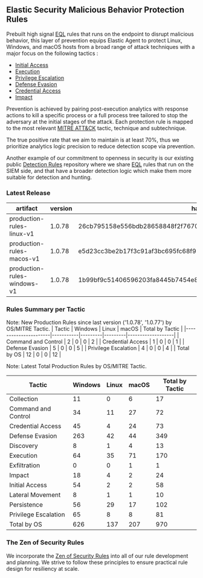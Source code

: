 ## Elastic Security Malicious Behavior Protection Rules

Prebuilt high signal [EQL](https://www.elastic.co/guide/en/elasticsearch/reference/current/eql.html) rules that runs on the endpoint to disrupt malicious behavior, this layer of prevention equips Elastic Agent to protect Linux, Windows, and macOS hosts from a broad range of attack techniques with a major focus on the following tactics :

- [Initial Access](https://attack.mitre.org/tactics/TA0001/)
- [Execution](https://attack.mitre.org/tactics/TA0002/)
- [Privilege Escalation](https://attack.mitre.org/tactics/TA0004/)
- [Defense Evasion](https://attack.mitre.org/tactics/TA0005/)
- [Credential Access](https://attack.mitre.org/tactics/TA0006/)
- [Impact](https://attack.mitre.org/tactics/TA0040/)

Prevention is achieved by pairing post-execution analytics with response actions to kill a specific process or a full process tree tailored to stop the adversary at the initial stages of the attack. Each protection rule is mapped to the most relevant [MITRE ATT&CK](https://attack.mitre.org/) tactic,  technique and subtechnique.

The true positive rate that we aim to maintain is at least 70%, thus we prioritize analytics logic precision to reduce detection scope via prevention.

Another example of our commitment to openness in security is our existing public [Detection Rules](https://github.com/elastic/detection-rules) repository where we share [EQL](https://www.elastic.co/guide/en/elasticsearch/reference/current/eql.html) rules that run on the SIEM side, and that have a broader detection logic which make them more suitable for detection and hunting.


### Latest Release

| artifact             | version        | hash            |
| -------------------- | -------------- | --------------- |
| production-rules-linux-v1 | 1.0.78 | 26cb795158e556bdb28658848f2f767089a876193311613ed7a46c3b8c74df1b |
| production-rules-macos-v1 | 1.0.78 | e5d23cc3be2b17f3c91af3bc695fc68f976496a9e39349f335f6d030fe766e17 |
| production-rules-windows-v1 | 1.0.78 | 1b99bf9c51406596203fa8445b7454e8231342394ca783aa25be7a2439fb5065 |

### Rules Summary per Tactic

Note: New Production Rules since last version ('1.0.78', '1.0.77') by OS/MITRE Tactic.
| Tactic               |   Windows |   Linux |   macOS |   Total by Tactic |
|----------------------|-----------|---------|---------|-------------------|
| Command and Control  |         2 |       0 |       0 |                 2 |
| Credential Access    |         1 |       0 |       0 |                 1 |
| Defense Evasion      |         5 |       0 |       0 |                 5 |
| Privilege Escalation |         4 |       0 |       0 |                 4 |
| Total by OS          |        12 |       0 |       0 |                12 |

Note: Latest Total Production Rules by OS/MITRE Tactic.

| Tactic               |   Windows |   Linux |   macOS |   Total by Tactic |
|----------------------|-----------|---------|---------|-------------------|
| Collection           |        11 |       0 |       6 |                17 |
| Command and Control  |        34 |      11 |      27 |                72 |
| Credential Access    |        45 |       4 |      24 |                73 |
| Defense Evasion      |       263 |      42 |      44 |               349 |
| Discovery            |         8 |       1 |       4 |                13 |
| Execution            |        64 |      35 |      71 |               170 |
| Exfiltration         |         0 |       0 |       1 |                 1 |
| Impact               |        18 |       4 |       2 |                24 |
| Initial Access       |        54 |       2 |       2 |                58 |
| Lateral Movement     |         8 |       1 |       1 |                10 |
| Persistence          |        56 |      29 |      17 |               102 |
| Privilege Escalation |        65 |       8 |       8 |                81 |
| Total by OS          |       626 |     137 |     207 |               970 |


### The Zen of Security Rules

We incorporate the [Zen of Security Rules](https://zenofsecurity.io/rules) into all of our rule development and planning. We strive to follow these principles to ensure practical rule design for resiliency at scale. 

